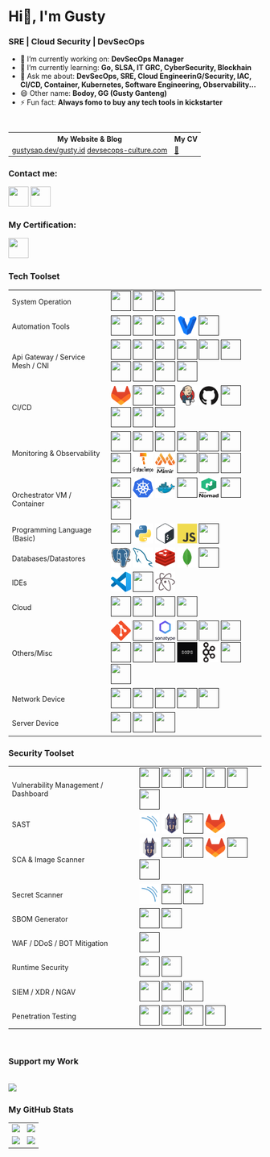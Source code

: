 # Hi👋, I'm Gusty

### SRE | Cloud Security | DevSecOps

- 🔭 I’m currently working on: __DevSecOps Manager__ 
- 🌱 I’m currently learning: __Go, SLSA, IT GRC, CyberSecurity, Blockhain__
- 💬 Ask me about: __DevSecOps, SRE, Cloud EngineerinG/Security, IAC, CI/CD, Container, Kubernetes, Software Engineering, Observability...__
- 😄 Other name: __Bodoy, GG (Gusty Ganteng)__ 
- ⚡ Fun fact: __Always fomo to buy any tech tools in kickstarter__

<br/>


<table>
    <tr>
        <th>My Website & Blog</th>
        <th>My CV</th>
    </tr>
    <tr>
        <td>
            <a href="https://gustysap.dev/">gustysap.dev/gusty.id</a>
            <a href="https://devsecops-culture.com/">devsecops-culture.com</a>
        </td>
        <td>
            <a href="https://gustysap.dev/resume">📃</a>
        </td>
    </tr>
</table>



### Contact me:

<a href="https://x.com/gustysap"><img src="https://cdn.worldvectorlogo.com/logos/twitter-logo-2.svg" width="40" height="40"/></a>
<a href="https://www.linkedin.com/in/gusty-sapto-ady-prakoso/"><img src="https://www.vectorlogo.zone/logos/linkedin/linkedin-icon.svg" width="40" height="40"/></a>

### My Certification:

<a href="https://www.credly.com/users/gusty-sapto-ady-prakoso"><img src="https://www.svgrepo.com/show/331358/credly.svg" width="40" height="40"/></a>


### Tech Toolset

<table>
    <tr>
        <td>System Operation</td>
        <td>
            <a href=""><img src="https://upload.wikimedia.org/wikipedia/commons/3/35/Tux.svg" width="40" height="40"/></a>
            <a href=""><img src="https://www.vectorlogo.zone/logos/freebsd/freebsd-icon.svg" width="40" height="40"/></a>
            <a href=""><img src="https://www.vectorlogo.zone/logos/microsoft/microsoft-icon.svg" width="40" height="40"/></a>
        </td>
    </tr>
    <tr>
        <td>Automation Tools</td>
        <td>
            <a href=""><img src="https://www.vectorlogo.zone/logos/terraformio/terraformio-icon.svg" width="40" height="40"/></a>
            <a href=""><img src="https://www.vectorlogo.zone/logos/packerio/packerio-icon.svg" width="40" height="40"/></a>
            <a href=""><img src="https://www.vectorlogo.zone/logos/ansible/ansible-icon.svg" width="40" height="40"/></a>
            <a href=""><img src="https://github.com/devicons/devicon/blob/v2.13.0/icons/vagrant/vagrant-original.svg" width="40" height="40"/></a>
            <a href=""><img src="https://www.svgrepo.com/show/451285/script.svg" width="40" height="40"/></a>
        </td>
    </tr>
    <tr>
        <td>Api Gateway / Service Mesh / CNI</td>
        <td>
            <a href=""><img src="https://www.vectorlogo.zone/logos/traefikio/traefikio-icon.svg" width="40" height="40"/></a>
            <a href=""><img src="https://www.vectorlogo.zone/logos/nginx/nginx-icon.svg" width="40" height="40"/></a>
            <a href=""><img src="https://upload.wikimedia.org/wikipedia/commons/a/a1/Istio-bluelogo-nobackground-unframed.svg" width="40" height="40"/></a>
            <a href=""><img src="https://www.vectorlogo.zone/logos/consulio/consulio-icon.svg" width="40" height="40"/></a>
            <a href=""><img src="https://www.vectorlogo.zone/logos/konghq/konghq-icon.svg" width="40" height="40"/></a>
            <a href=""><img src="https://raw.githubusercontent.com/cncf/landscape/94c0ef8851dac7fdaeea4db6ca27b6f8eb965cb2/hosted_logos/krakend.svg" width="40" height="40"/></a>
            <a href=""><img src="https://www.vectorlogo.zone/logos/soloio_gloo/soloio_gloo-icon.svg" width="40" height="40"/></a>
            <a href=""><img src="https://www.vectorlogo.zone/logos/apigee/apigee-icon.svg" width="40" height="40"/></a>
            <a href=""><img src="https://raw.githubusercontent.com/dochne/wappalyzer/206b81ff73111aa98af217f35b8f3003e2730617/src/images/icons/Apache%20APISIX.svg" width="40" height="40"/></a>
            <a href=""><img src="https://www.vectorlogo.zone/logos/ciliumio/ciliumio-icon.svg" width="40" height="40"/></a>
        </td>
    </tr>
    <tr>
        <td>CI/CD</td>
        <td>
            <a href=""><img src="https://github.com/devicons/devicon/blob/v2.13.0/icons/gitlab/gitlab-original.svg" width="40" height="40"/></a>
            <a href=""><img src="https://upload.vectorlogo.zone/logos/bitbucket/images/11915f2e-3287-46b6-a81d-0daad8160e11.svg" width="40" height="40"/></a>
            <a href=""><img src="https://www.vectorlogo.zone/logos/argoprojio/argoprojio-icon.svg" width="40" height="40"/></a>
            <a href=""><img src="https://github.com/devicons/devicon/blob/v2.13.0/icons/jenkins/jenkins-original.svg" width="40" height="40"/></a>
            <a href=""><img src="https://github.com/devicons/devicon/blob/v2.13.0/icons/github/github-original.svg" width="40" height="40"/></a>
            <a href=""><img src="https://vectorwiki.com/images/ZFRRc__teamcity-icon.svg" width="40" height="40"/></a>
            <a href=""><img src="https://www.svgrepo.com/show/353796/gocd.svg" width="40" height="40"/></a>
            <a href=""><img src="https://www.svgrepo.com/show/375348/cloud-build.svg" width="40" height="40"/></a>
            <a href=""><img src="https://www.svgrepo.com/show/448271/azure-devops.svg" width="40" height="40"/></a>
        </td>
    </tr>
    <tr>
        <td>Monitoring & Observability</td>
        <td>
            <a href=""><img src="https://www.vectorlogo.zone/logos/datadoghq/datadoghq-icon.svg" width="40" height="40"/></a>
            <a href=""><img src="https://www.vectorlogo.zone/logos/elastic/elastic-icon.svg" width="40" height="40"/></a>
            <a href=""><img src="https://www.vectorlogo.zone/logos/elasticco_logstash/elasticco_logstash-icon.svg" width="40" height="40"/></a>
            <a href=""><img src="https://www.vectorlogo.zone/logos/elasticco_kibana/elasticco_kibana-icon.svg" width="40" height="40"/></a>
            <a href=""><img src="https://www.vectorlogo.zone/logos/prometheusio/prometheusio-icon.svg" width="40" height="40"/></a>
            <a href=""><img src="https://raw.githubusercontent.com/homarr-labs/dashboard-icons/22085f7ae68b9ac786e81a49338b8a4df641b80c/svg/loki.svg" width="40" height="40"/></a>
            <a href=""><img src="https://www.vectorlogo.zone/logos/grafana/grafana-icon.svg" width="40" height="40"/></a>
            <a href=""><img src="https://raw.githubusercontent.com/cncf/landscape/94c0ef8851dac7fdaeea4db6ca27b6f8eb965cb2/hosted_logos/grafana-tempo.svg" width="40" height="40"/></a>
            <a href=""><img src="https://github.com/cncf/landscape/blob/master/hosted_logos/grafana-mimir.svg" width="40" height="40"/></a>
            <a href=""><img src="https://www.svgrepo.com/show/354332/sentry-icon.svg" width="40" height="40"/></a>
            <a href=""><img src="https://www.vectorlogo.zone/logos/google_stackdriver/google_stackdriver-icon.svg" width="40" height="40"/></a>
            <a href=""><img src="https://raw.githubusercontent.com/gilbarbara/logos/92bb74e98bca1ea1ad794442676ebc4e75038adc/logos/vector.svg" width="40" height="40"/></a>
        </td>
    </tr>
    <tr>
        <td>Orchestrator VM / Container</td>
        <td>
            <a href=""><img src="https://www.svgrepo.com/show/354145/openstack-icon.svg" width="40" height="40"/></a>
            <a href=""><img src="https://github.com/devicons/devicon/blob/v2.13.0/icons/kubernetes/kubernetes-plain.svg" width="40" height="40"/></a>
            <a href=""><img src="https://github.com/devicons/devicon/blob/v2.13.0/icons/docker/docker-original.svg" width="40" height="40"/></a>
            <a href=""><img src="https://www.vectorlogo.zone/logos/openshift/openshift-icon.svg" width="40" height="40"/></a>
            <a href=""><img src="https://raw.githubusercontent.com/cncf/landscape/94c0ef8851dac7fdaeea4db6ca27b6f8eb965cb2/hosted_logos/nomad.svg" width="40" height="40"/></a>
            <a href=""><img src="https://www.vectorlogo.zone/logos/rancher/rancher-icon.svg" width="40" height="40"/></a>
            <a href=""><img src="https://raw.githubusercontent.com/homarr-labs/dashboard-icons/ac94af5adb66b74ea891ccdc95f0f49d0e73758b/svg/vmware-workstation.svg" width="40" height="40"/></a>
        </td>
    </tr>
    <tr>
        <td>Programming Language (Basic)</td>
        <td>
            <a href=""><img src="https://www.vectorlogo.zone/logos/golang/golang-official.svg" width="40" height="40"/></a>
            <a href=""><img src="https://github.com/devicons/devicon/blob/v2.13.0/icons/python/python-original.svg" width="40" height="40"/></a>
            <a href=""><img src="https://github.com/devicons/devicon/blob/v2.13.0/icons/bash/bash-original.svg" width="40" height="40"/></a>
            <a href=""><img src="https://github.com/devicons/devicon/blob/v2.13.0/icons/javascript/javascript-original.svg" width="40" height="40"/></a>
            <a href=""><img src="https://www.vectorlogo.zone/logos/nextjs/nextjs-icon.svg" width="40" height="40"/></a>
        </td>
    </tr>
    <tr>
        <td>Databases/Datastores</td>
        <td>
            <a href=""><img src="https://github.com/devicons/devicon/blob/v2.13.0/icons/postgresql/postgresql-original.svg" width="40" height="40"/></a>
            <a href=""><img src="https://github.com/devicons/devicon/blob/v2.13.0/icons/mysql/mysql-original.svg" width="40" height="40"/></a>
            <a href=""><img src="https://github.com/devicons/devicon/blob/v2.13.0/icons/redis/redis-original.svg" width="40" height="40"/></a>
            <a href=""><img src="https://github.com/devicons/devicon/blob/v2.13.0/icons/mongodb/mongodb-original.svg" width="40" height="40"/></a>
            <a href=""><img src="https://www.vectorlogo.zone/logos/google_bigquery/google_bigquery-icon.svg" width="40" height="40"/></a>
        </td>
    </tr>
    <tr>
        <td>IDEs</td>
        <td>
            <a href=""><img src="https://github.com/devicons/devicon/blob/v2.13.0/icons/vscode/vscode-original.svg" width="40" height="40"/></a>
            <a href=""><img src="https://www.vectorlogo.zone/logos/vim/vim-icon.svg" width="40" height="40"/></a>
            <a href=""><img src="https://github.com/devicons/devicon/blob/v2.13.0/icons/atom/atom-original.svg" width="40" height="40"/></a>
        </td>
    </tr>
    <tr>
        <td>Cloud</td>
        <td>
            <a href=""><img src="https://www.vectorlogo.zone/logos/google_cloud/google_cloud-icon.svg" width="40" height="40"/></a>
            <a href=""><img src="https://www.vectorlogo.zone/logos/amazon_aws/amazon_aws-icon.svg" width="40" height="40"/></a>
            <a href=""><img src="https://www.vectorlogo.zone/logos/alibabacloud/alibabacloud-icon.svg" width="40" height="40"/></a>
            <a href=""><img src="https://www.vectorlogo.zone/logos/microsoft_azure/microsoft_azure-icon.svg" width="40" height="40"/></a>
        </td>
    </tr>
    <tr>
        <td>Others/Misc</td>
        <td>
            <a href=""><img src="https://github.com/devicons/devicon/blob/v2.13.0/icons/git/git-original.svg" width="40" height="40"/></a>
            <a href=""><img src="https://www.vectorlogo.zone/logos/getpostman/getpostman-icon.svg" width="40" height="40"/></a>
            <a href=""><img src="https://raw.githubusercontent.com/cncf/landscape/94c0ef8851dac7fdaeea4db6ca27b6f8eb965cb2/hosted_logos/sonatype.svg" width="40" height="40"/></a>
            <a href=""><img src="https://www.vectorlogo.zone/logos/jfrog/jfrog-icon.svg" width="40" height="40"/></a>
            <a href=""><img src="https://www.vectorlogo.zone/logos/goharborio/goharborio-icon.svg" width="40" height="40"/></a>
            <a href=""><img src="https://raw.githubusercontent.com/homarr-labs/dashboard-icons/ac94af5adb66b74ea891ccdc95f0f49d0e73758b/svg/windmill.svg" width="40" height="40"/></a>
            <a href=""><img src="https://avatars3.githubusercontent.com/runatlantis" width="40" height="40"/></a>
            <a href=""><img src="https://www.vectorlogo.zone/logos/helmsh/helmsh-icon.svg" width="40" height="40"/></a>
            <a href=""><img src="https://cormachogan.com/wp-content/uploads/2021/02/velero.jpg" width="40" height="40"/></a>
            <a href=""><img src="https://raw.githubusercontent.com/cncf/artwork/28e033a750d77fa79a91090a241f8d86ef063131/projects/sops/icon/color/sops-icon-color.svg" width="40" height="40"/></a>
            <a href=""><img src="https://github.com/devicons/devicon/blob/v2.13.0/icons/apachekafka/apachekafka-original.svg" width="40" height="40"/></a>
            <a href=""><img src="https://keda.sh/img/logos/keda-icon-color.png" width="40" height="40"/></a>
            <a href=""><img src="https://www.svgrepo.com/show/303576/rabbitmq-logo.svg" width="40" height="40"/></a>
        </td>
    </tr>
    <tr>
        <td>Network Device</td>
        <td>
            <a href=""><img src="https://www.vectorlogo.zone/logos/cisco/cisco-icon.svg" width="40" height="40"/></a>
            <a href=""><img src="https://upload.wikimedia.org/wikipedia/commons/3/31/Juniper_Networks_logo.svg" width="40" height="40"/></a>
            <a href=""><img src="https://upload.wikimedia.org/wikipedia/commons/8/80/MikroTik_Logo_%282022%29.svg" width="40" height="40"/></a>
            <a href=""><img src="https://www.svgrepo.com/show/349542/ubiquiti.svg" width="40" height="40"/></a>
            <a href=""><img src="https://upload.wikimedia.org/wikipedia/commons/6/62/Fortinet_logo.svg" width="40" height="40"/></a>
        </td>
    </tr>
    <tr>
        <td>Server Device</td>
        <td>
            <a href=""><img src="https://upload.wikimedia.org/wikipedia/commons/1/1d/Super_Micro_Computer_Logo.svg" width="40" height="40"/></a>
            <a href=""><img src="https://upload.wikimedia.org/wikipedia/commons/4/43/HP_logo_2008.svg" width="40" height="40"/></a>
            <a href=""><img src="https://upload.wikimedia.org/wikipedia/commons/4/48/Dell_Logo.svg" width="40" height="40"/></a>
        </td>
    </tr>
</table>

### Security Toolset

<table>
    <tr>
        <td>Vulnerability Management / Dashboard</td>
        <td>
            <a href=""><img src="https://miro.medium.com/v2/resize:fit:1400/0*Sg5PeeRSQ-9dNd7m" width="40" height="40"/></a>
            <a href=""><img src="https://encrypted-tbn0.gstatic.com/images?q=tbn:ANd9GcTTvRR1WBgd159MdbPYkqjBXcYDfB6Ch5IPtQ&s" width="40" height="40"/></a>
            <a href=""><img src="https://www.svgrepo.com/show/373666/horusec.svg" width="40" height="40"/></a>
            <a href=""><img src="https://appsecmap.com/images/d/Dependency%20Track.png" width="40" height="40"/></a>
            <a href=""><img src="https://upload.wikimedia.org/wikipedia/commons/1/19/Google_Security_Command_Center.svg" width="40" height="40"/></a>
            <a href=""><img src="https://www.svgrepo.com/show/331601/tenable.svg" width="40" height="40"/></a>
        </td>
    </tr>
    <tr>
        <td>SAST</td>
        <td>
            <a href=""><img src="https://raw.githubusercontent.com/actions/starter-workflows/85c6b7a620bfd1bb455d6398bdf3b18c4a13db15/icons/sonarqube.svg" width="40" height="40"/></a>
            <a href=""><img src="https://raw.githubusercontent.com/actions/starter-workflows/85c6b7a620bfd1bb455d6398bdf3b18c4a13db15/icons/snyk.svg" width="40" height="40"/></a>
            <a href=""><img src="https://upload.wikimedia.org/wikipedia/commons/8/8e/Semgrep_logo.svg" width="40" height="40"/></a>
            <a href=""><img src="https://github.com/devicons/devicon/blob/v2.13.0/icons/gitlab/gitlab-original.svg" width="40" height="40"/></a>
        </td>
    </tr>
    <tr>
        <td>SCA & Image Scanner</td>
        <td>
            <a href=""><img src="https://raw.githubusercontent.com/actions/starter-workflows/85c6b7a620bfd1bb455d6398bdf3b18c4a13db15/icons/snyk.svg" width="40" height="40"/></a>
            <a href=""><img src="https://miro.medium.com/v2/resize:fit:640/format:webp/1*zEcUVR_Dy2h19HUi4XBJPA.png" width="40" height="40"/></a>
            <a href=""><img src="https://user-images.githubusercontent.com/5199289/136855393-d0a9eef9-ccf1-4e2b-9d7c-7aad16a567e5.png" width="40" height="40"/></a>
            <a href=""><img src="https://github.com/devicons/devicon/blob/v2.13.0/icons/gitlab/gitlab-original.svg" width="40" height="40"/></a>
            <a href=""><img src="https://encrypted-tbn0.gstatic.com/images?q=tbn:ANd9GcTTvRR1WBgd159MdbPYkqjBXcYDfB6Ch5IPtQ&s" width="40" height="40"/></a>
            <a href=""><img src="https://appsecmap.com/images/d/Dependency%20Track.png" width="40" height="40"/></a>
        </td>
    </tr>
    <tr>
        <td>Secret Scanner</td>
        <td>
            <a href=""><img src="https://raw.githubusercontent.com/actions/starter-workflows/85c6b7a620bfd1bb455d6398bdf3b18c4a13db15/icons/sonarqube.svg" width="40" height="40"/></a>
            <a href=""><img src="https://encrypted-tbn0.gstatic.com/images?q=tbn:ANd9GcTTvRR1WBgd159MdbPYkqjBXcYDfB6Ch5IPtQ&s" width="40" height="40"/></a>
            <a href=""><img src="https://gitleaks.io/logo.png" width="40" height="40"/></a>
        </td>
    </tr>
    <tr>
        <td>SBOM Generator</td>
        <td>
            <a href=""><img src="https://user-images.githubusercontent.com/5199289/136844524-1527b09f-c5cb-4aa9-be54-5aa92a6086c1.png" width="40" height="40"/></a>
            <a href=""><img src="https://avatars.githubusercontent.com/u/29029855?s=200&v=4" width="40" height="40"/></a>
        </td>
    </tr>
    <tr>
        <td>WAF / DDoS / BOT Mitigation</td>
        <td>
            <a href=""><img src="https://www.vectorlogo.zone/logos/cloudflare/cloudflare-icon.svg" width="40" height="40"/></a>
        </td>
    </tr>
    <tr>
        <td>Runtime Security</td>
        <td>
            <a href=""><img src="https://www.vectorlogo.zone/logos/falco/falco-icon.svg" width="40" height="40"/></a>
            <a href=""><img src="https://tetragon.io/images/tetragon-shield.png" width="40" height="40"/></a>
        </td>
    </tr>
    <tr>
        <td>SIEM / XDR / NGAV</td>
        <td>
            <a href=""><img src="https://wazuh.com/uploads/2024/06/multi-site-implementation-logo.webp" width="40" height="40"/></a>
            <a href=""><img src="https://cdn.worldvectorlogo.com/logos/crowdstrike-1.svg" width="40" height="40"/></a>
            <a href=""><img src="https://raw.githubusercontent.com/detain/svg-logos/b02ee1ac30c7ff4757278337c95588b01ed0954b/svg/t/trend-micro-1.svg" width="40" height="40"/></a>
        </td>
    </tr>
    <tr>
        <td>Penetration Testing</td>
        <td>
            <a href=""><img src="https://www.svgrepo.com/show/454430/burpsuite-security-software.svg" width="40" height="40"/></a>
            <a href=""><img src="https://upload.wikimedia.org/wikipedia/commons/3/31/OWASP_ZAP_logo.svg" width="40" height="40"/></a>
            <a href=""><img src="https://avatars.githubusercontent.com/u/50994705?s=48&v=4" width="40" height="40"/></a>
            <a href=""><img src="https://pic.onlinewebfonts.com/thumbnails/icons_172714.svg" width="40" height="40"/></a>
        </td>
    </tr>
</table>

<br/>

### Support my Work
<br/>
<a href="https://www.buymeacoffee.com/gustysap"><img src="https://www.vectorlogo.zone/logos/buymeacoffee/buymeacoffee-official.svg"/></a>


<br />

### My GitHub Stats

<table>
    <tr>
        <td>
            <img src="https://github-profile-trophy.vercel.app/?username=gustysap&row=3&column=4&no-bg=true"/>
        </td>
        <td>
            <img src="https://github-readme-streak-stats.herokuapp.com/?user=gustysap"/>
        </td> 
    </tr>
    <tr>
        <td>
            <img src="https://github-readme-stats.vercel.app/api?username=gustysap&count_private=true&show_icons=true&theme=tokyonight"/>
        </td>
        <td>
            <img src="https://github-readme-stats.vercel.app/api/top-langs/?username=gustysap&langs_count=10&layout=compact&hide=php,scss,css,html,batchfile,gherkin,freemarker,xslt,tsql,ruby"/>
        </td>
    </tr>
</table>
